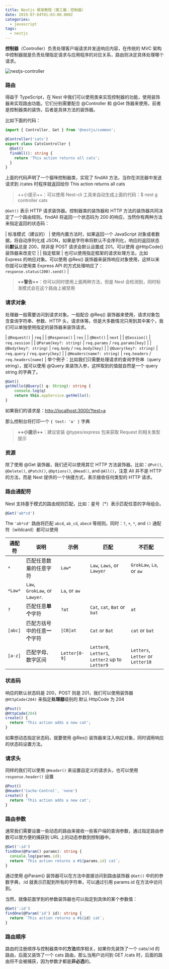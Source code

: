 ```yaml
---
title: Nestjs 框架教程（第三篇：控制器）
date: 2019-07-04T01:03:00.000Z
categories:
  - javascript
tags:
  - nestjs
---
```


**控制器**（Controller）负责处理客户端请求并发送响应内容，在传统的 MVC 架构中控制器就是负责处理指定请求与应用程序的对应关系，路由则决定具体处理哪个请求。

![nestjs-controller](https://i.loli.net/2019/06/30/5d18c461b3cb641859.png)

### 路由

得益于 TypeScript，在 Nest 中我们可以使用类来实现控制器的功能，使用装饰器来实现路由功能。它们分别需要配合 @Controller 和 @Get 饰器来使用，前者是控制器类的装饰，后者是具体方法的装饰器。

比如下面的代码：

```ts
import { Controller, Get } from '@nestjs/common';

@Controller('cats')
export class CatsController {
  @Get()
  findAll(): string {
    return 'This action returns all cats';
  }
}
```

上面的代码声明了一个猫咪控制器类，实现了 findAll 方法，当你在浏览器中发送请求到 /cates 时程序就返回给你 This action returns all cats

> ++小提示++：可以使用 Nest-cli 工具来自动生成上面的代码：$ nest g controller cats

`@Get()` 表示 HTTP 请求装饰器。控制器类的装饰器和 HTTP 方法的装饰器共同决定了一个路由规则。findAll 将返回一个状态码为 200 的响应，当然你有两种方法来指定返回的状态码：

| 标准模式（建议的） | 使用内置方法时，如果返回一个 JavaScript 对象或者数据，将自动序列化成 JSON，如果是字符串将默认不会序列化，响应的返回状态码**默认**总是 200，除非是 POST 请求会默认设置成 201。可以使用 @HttpCode() 装饰器来改变它 |
| 指定框架 | 也可以使用指定框架的请求处理方法，比如 Express 的响应对象。可以使用 @Res() 装饰器来装饰响应对象使用，这样以来你就可以使用类 Express API 的方式处理响应了：`response.status(200).send()` |
> **++警告++**：你可以同时使用上面两种方法，但是 Nest 会检测到，同时标准模式会在这个路由上被禁用

### 请求对象

处理器一般需要访问到请求对象。一般配合 @Req() 装饰器来使用，请求对象包含查询字符串、参数、HTTP 头，请求体等。但是大多数情况只用到其中某个，我们可以单独使用指定的装饰器来装饰请求。

| `@Request()` | `req` |
| `@Response()` | `res` |
| `@Next()` | `next` |
| `@Session()` | `req.session` |
| `@Param(key?: string)` | `req.params` / `req.params[key]` |
| `@Body(key?: string)` | `req.body` / `req.body[key]` |
| `@Query(key?: string)` | `req.query` / `req.query[key]` |
| `@Headers(name?: string)` | `req.headers` / `req.headers[name]` |
举个例子：比如我们只需要处理请求的查询字符串（query string），就可以使用 @Query 来装饰入参，这样取到的值就自然是一个 query string 的字典了。

```ts
@Get()
getHello(@Query() q: String): string {
    console.log(q)
    return this.appService.getHello();
}
```

如果我们的请求是：<http://localhost:3000/?test=a>

那么控制台将打印一个 `{ test: 'a' }` 字典

> **++小提示++**：建议安装 @types/express 包来获取 Request 的相关类型提示

### 资源

除了使用 @Get 装饰器，我们还可以使用其它 HTTP 方法装饰器。比如：`@Put()`, `@Delete()`, `@Patch()`, `@Options()`, `@Head()`, and `@All()`，注意 All 并不是 HTTP 的方法，而是 Nest 提供的一个快捷方式，表示接收任何类型的 HTTP 请求。

### 路由通配符

Nest 支持基于模式的路由规则匹配，比如：星号（\*）表示匹配任意的字母组合。

```ts
@Get('ab*cd')
```

The `'ab*cd'` 路由将匹配 `abcd`, `ab_cd`, `abecd` 等规则。同时：`?`, `+`, `*`, and `()` 通配符（wildcard）都可以使用

| 通配符 | 说明 | 示例 | 匹配 | 不匹配 |
|--|--|--|--|--|
| `*` | 匹配任意数量的任意字符 | `Law*` | `Law`, `Laws`, or `Lawyer` | `GrokLaw`, `La`, or `aw` |
| `*Law*` | `Law`, `GrokLaw`, or `Lawyer`. | `La`, or `aw` |
| `?` | 匹配任意**单个**字符 | `?at` | `Cat`, `cat`, `Bat` or `bat` | `at` |
| `[abc]` | 匹配方括号中的任意**一个**字符 | `[CB]at` | `Cat` or `Bat` | `cat` or `bat` |
| `[a-z]` | 匹配字母、数字区间 | `Letter[0-9]` | `Letter0`, `Letter1`, `Letter2` up to `Letter9` | `Letters`, `Letter` or `Letter10` |
### 状态码

响应的默认状态码是 200，POST 则是 201，我们可以使用装饰器 `@HttpCode(204)` 来指定**处理器**级别的 默认 HttpCode 为 204

```ts
@Post()
@HttpCode(204)
create() {
  return 'This action adds a new cat';
}
```

如果想动态指定状态码，就要使用 @Res() 装饰器来注入响应对象，同时调用响应的状态码设置方法。

### 请求头

同样的我们可以使用 `@Header()` 来设置自定义的请求头，也可以使用 `response.header()` 设置

```ts
@Post()
@Header('Cache-Control', 'none')
create() {
  return 'This action adds a new cat';
}
```

### 路由参数

通常我们需要设置一些动态的路由来接收一些客户端的查询参数，通过指定路由参数可以很方便的捕获到 URL 上的动态参数到控制器中。

```ts
@Get(':id')
findOne(@Param() params): string {
  console.log(params.id);
  return `This action returns a #${params.id} cat`;
}
```

通过使用 @Param() 装饰器可以在方法中直接访问到路由装饰器 `@Get()` 中的的参数字典，:id 就表示匹配到所有的字符串，可以通过引用 params.id 在方法中访问到。

当然，就像前面学到的参数装饰器也可以指定到具体的某个参数值：

```ts
@Get(':id')
findOne(@Param('id') id): string {
  return `This action returns a #${id} cat`;
}
```

### 路由顺序

路由的注册顺序与控制器类中的**方法**顺序相关，如果你先装饰了一个 cats/:id 的路由，后面又装饰了一个 cats 路由，那么当用户访问到 GET /cats 时，后面的路由将不会被捕获，因为参数才都是**非必选**的。
